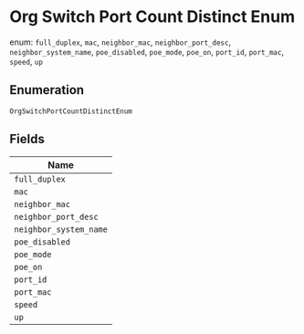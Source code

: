 
# Org Switch Port Count Distinct Enum

enum: `full_duplex`, `mac`, `neighbor_mac`, `neighbor_port_desc`, `neighbor_system_name`, `poe_disabled`, `poe_mode`, `poe_on`, `port_id`, `port_mac`, `speed`, `up`

## Enumeration

`OrgSwitchPortCountDistinctEnum`

## Fields

| Name |
|  --- |
| `full_duplex` |
| `mac` |
| `neighbor_mac` |
| `neighbor_port_desc` |
| `neighbor_system_name` |
| `poe_disabled` |
| `poe_mode` |
| `poe_on` |
| `port_id` |
| `port_mac` |
| `speed` |
| `up` |

